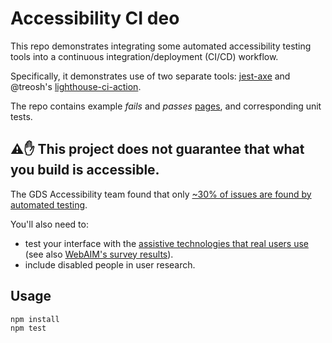 
# Accessibility CI deo #

This repo demonstrates integrating some automated accessibility testing tools into a continuous integration/deployment (CI/CD) workflow.

Specifically, it demonstrates use of two separate tools: [jest-axe][] and @treosh's [lighthouse-ci-action][].

The repo contains example _fails_ and _passes_ [pages](./pages), and corresponding unit tests.

## ⚠️✋ This project does not guarantee that what you build is accessible.
The GDS Accessibility team found that only [~30% of issues are found by automated testing][gds].

You'll also need to:
* test your interface with the [assistive technologies that real users use][at] (see also [WebAIM's survey results][survey]).
* include disabled people in user research.

## Usage

```
npm install
npm test
```

[gds]: https://accessibility.blog.gov.uk/2017/02/24/what-we-found-when-we-tested-tools-on-the-worlds-least-accessible-webpage
[at]: https://www.gov.uk/service-manual/technology/testing-with-assistive-technologies#when-to-test
[survey]: https://webaim.org/projects/screenreadersurvey8/#primary
[jest-axe]: https://github.com/nickcolley/jest-axe
[lighthouse-ci-action]: https://github.com/treosh/lighthouse-ci-action
